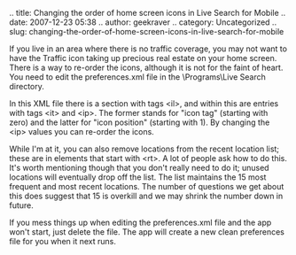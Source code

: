 .. title: Changing the order of home screen icons in Live Search for Mobile
.. date: 2007-12-23 05:38
.. author: geekraver
.. category: Uncategorized
.. slug: changing-the-order-of-home-screen-icons-in-live-search-for-mobile

If you live in an area where there is no traffic coverage, you may not
want to have the Traffic icon taking up precious real estate on your
home screen. There is a way to re-order the icons, although it is not
for the faint of heart. You need to edit the preferences.xml file in the
\\Programs\\Live Search directory.

In this XML file there is a section with tags \<il\>, and within this
are entries with tags \<it\> and \<ip\>. The former stands for "icon
tag" (starting with zero) and the latter for "icon position" (starting
with 1). By changing the \<ip\> values you can re-order the icons.

While I'm at it, you can also remove locations from the recent location
list; these are in elements that start with \<rt\>. A lot of people ask
how to do this. It's worth mentioning though that you don't really need
to do it; unused locations will eventually drop off the list. The list
maintains the 15 most frequent and most recent locations. The number of
questions we get about this does suggest that 15 is overkill and we may
shrink the number down in future.

If you mess things up when editing the preferences.xml file and the app
won't start, just delete the file. The app will create a new clean
preferences file for you when it next runs.
